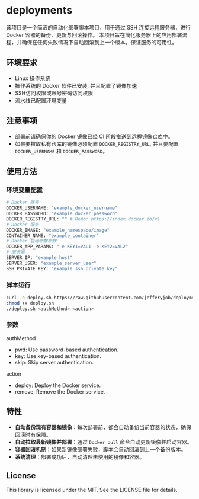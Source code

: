 # deployments
该项目是一个简洁的自动化部署脚本项目，用于通过 SSH 连接远程服务器，进行 Docker 容器的备份、更新与回滚操作。 本项目旨在简化服务器上的应用部署流程，并确保在任何失败情况下自动回滚到上一个版本，保证服务的可用性。

## 环境要求
- Linux 操作系统
- 操作系统的 Docker 软件已安装, 并且配置了镜像加速
- SSH访问权限或账号密码访问权限
- 流水线已配置环境变量

## 注意事项
- 部署前请确保你的 Docker 镜像已经 CI 阶段推送到远程镜像仓库中。
- 如果要拉取私有仓库的镜像必须配置 `DOCKER_REGISTRY_URL`, 并且要配置 `DOCKER_USERNAME` 和 `DOCKER_PASSWORD`。

## 使用方法

### 环境变量配置

```bash
# Docker 账号
DOCKER_USERNAME: "example_docker_username"
DOCKER_PASSWORD: "example_docker_password"
DOCKER_REGISTRY_URL: "" # Demo: https://index.docker.io/v1 
# Docker 服务
DOCKER_IMAGE: "example_namespace/image"
CONTAINER_NAME: "example_container"
# Docker 启动参数参数
DOCKER_APP_PARAMS: "-e KEY1=VAL1 -e KEY2=VAL2"
# 服务器
SERVER_IP: "example_host"
SERVER_USER: "example_server_user"
SSH_PRIVATE_KEY: "example_ssh_private_key"
```

### 脚本运行

```bash
curl -o deploy.sh https://raw.githubusercontent.com/jefferyjob/deployments/refs/heads/main/scripts/deploy.docker.sh
chmod +x deploy.sh
./deploy.sh <authMethod> <action>
```

### 参数
authMethod
- pwd: Use password-based authentication.
- key: Use key-based authentication.
- skip: Skip server authentication.

action
- deploy: Deploy the Docker service.
- remove: Remove the Docker service.

## 特性
- **自动备份现有容器和镜像**：每次部署前，都会自动备份当前容器的状态，确保回滚时有保障。
- **自动拉取最新镜像并部署**：通过 `Docker pull` 命令自动更新镜像并启动容器。
- **容器回滚机制**：如果新镜像部署失败，脚本会自动回滚到上一个备份版本。
- **系统清理**：部署成功后，自动清理未使用的镜像和容器。

## License
This library is licensed under the MIT. See the LICENSE file for details.
